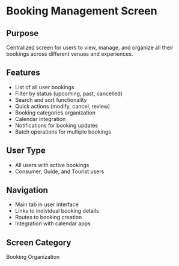 # Booking Management Screen

## Purpose
Centralized screen for users to view, manage, and organize all their bookings across different venues and experiences.

## Features
- List of all user bookings
- Filter by status (upcoming, past, cancelled)
- Search and sort functionality
- Quick actions (modify, cancel, review)
- Booking categories organization
- Calendar integration
- Notifications for booking updates
- Batch operations for multiple bookings

## User Type
- All users with active bookings
- Consumer, Guide, and Tourist users

## Navigation
- Main tab in user interface
- Links to individual booking details
- Routes to booking creation
- Integration with calendar apps

## Screen Category
Booking Organization
